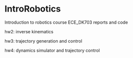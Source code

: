 # IntroRobotics
Introduction to robotics course ECE_DK703 reports and code

hw2: inverse kinematics

hw3: trajectory generation and control

hw4: dynamics simulator and trajectory control
